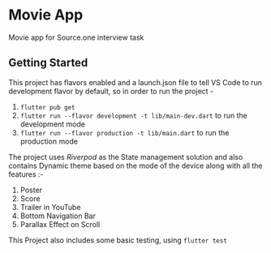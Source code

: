 # Movie App
Movie app for Source.one interview task

## Getting Started

This project has flavors enabled and a launch.json file to tell VS Code to run development flavor by default, so in order to run the project -

1. `flutter pub get`
2. `flutter run --flavor development -t lib/main-dev.dart` to run the development mode
3. `flutter run --flavor production -t lib/main.dart` to run the production mode

The project uses _Riverpod_ as the State management solution and also contains Dynamic theme based on the mode of the device along with all the features :-

1. Poster
2. Score
3. Trailer in YouTube
4. Bottom Navigation Bar
5. Parallax Effect on Scroll

This Project also includes some basic testing, using `flutter test`